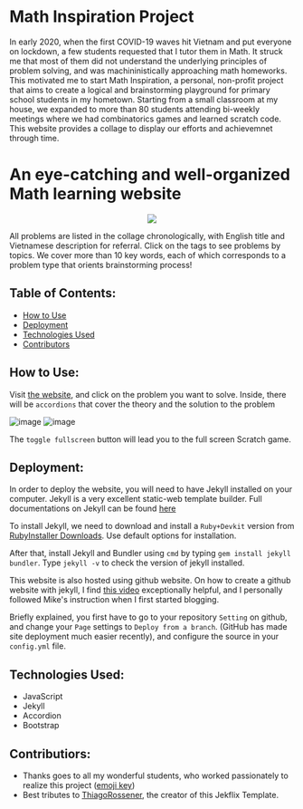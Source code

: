 # Math Inspiration Project
In early 2020, when the first COVID-19 waves hit Vietnam and put everyone on lockdown, a few students requested that I tutor them in Math. It struck me that most of them did not understand the underlying principles of problem solving, and was machininistically approaching math homeworks. This motivated me to start Math Inspiration, a personal, non-profit project that aims to create a logical and brainstorming playground for primary school students in my hometown. Starting from a small classroom at my house, we expanded to more than 80 students attending bi-weekly meetings where we had combinatorics games and learned scratch code. This website provides a collage to display our efforts and achievemnet through time.

# An eye-catching and well-organized Math learning website
<p align="center">
  <kbd>
<img src="https://user-images.githubusercontent.com/60612625/194202511-d2566a85-fd45-4a8d-ad8a-baf60446ef5d.gif"></img>
  </kbd>
</p>


All problems are listed in the collage chronologically, with English title and Vietnamese description for referral. Click on the tags to see problems by topics. We cover more than 10 key words, each of which corresponds to a problem type that orients brainstorming process!

## Table of Contents:
- [How to Use](#how-to-use)
- [Deployment](#deployment)
- [Technologies Used](#technologies-used)
- [Contributors](#project-maintainers)

## How to Use:
Visit [the website](https://dmtrung14.github.io/mathinspiration), and click on the problem you want to solve.
Inside, there will be ``accordions`` that cover the theory and the solution to the problem

![image](https://user-images.githubusercontent.com/60612625/194203297-57490404-4338-486d-9c71-5133dfb05f4d.png)
![image](https://user-images.githubusercontent.com/60612625/194203370-b6dc18fd-4641-4cbc-bb1f-8bc493efd34b.png)

The ``toggle fullscreen`` button will lead you to the full screen Scratch game.

## Deployment:

In order to deploy the website, you will need to have Jekyll installed on your computer. Jekyll is a very excellent static-web template builder. Full documentations on Jekyll can be found [here](https://jekyllrb.com/docs/installation/windows/)

To install Jekyll, we need to download and install a `Ruby+Devkit` version from [RubyInstaller Downloads](https://rubyinstaller.org/downloads/). Use default options for installation.

After that, install Jekyll and Bundler using `cmd` by typing `gem install jekyll bundler`. Type `jekyll -v` to check the version of jekyll installed.

This website is also hosted using github website. On how to create a github website with jekyll, I find [this video](https://www.youtube.com/watch?v=fqFjuX4VZmU) exceptionally helpful, and I personally followed Mike's instruction when I first started blogging.

Briefly explained, you first have to go to your repository `Setting` on github, and change your `Page` settings to `Deploy from a branch`. (GitHub has made site deployment much easier recently), and configure the source in your `config.yml` file.

## Technologies Used:
-  JavaScript
-  Jekyll
-  Accordion
-  Bootstrap

## Contributiors:
- Thanks goes to all my wonderful students, who worked passionately to realize this project ([emoji key](https://allcontributors.org/docs/en/emoji-key))
- Best tributes to [ThiagoRossener](https://rossener.com/), the creator of this Jekflix Template.

